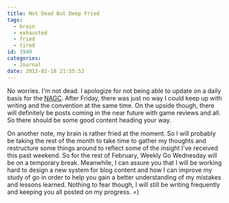 ```yaml
---
title: Not Dead But Deep Fried
tags:
  - brain
  - exhausted
  - fried
  - tired
id: 1940
categories:
  - Journal
date: 2013-02-18 21:55:53
---
```


No worries. I'm not dead. I apologize for not being able to update on a daily basis for the [NAGC](http://www.bengozen.com/north-american-go-convention-day-1/ "North American Go Convention — Day 1"). After Friday, there was just no way I could keep up with writing and the convention at the same time. On the upside though, there will definitely be posts coming in the near future with game reviews and all. So there should be some good content heading your way.

On another note, my brain is rather fried at the moment. So I will probably be taking the rest of the month to take time to gather my thoughts and restructure some things around to reflect some of the insight I've received this past weekend. So for the rest of February, Weekly Go Wednesday will be on a temporary break. Meanwhile, I can assure you that I will be working hard to design a new system for blog content and how I can improve my study of go in order to help you gain a better understanding of my mistakes and lessons learned. Nothing to fear though, I will still be writing frequently and keeping you all posted on my progress. =)